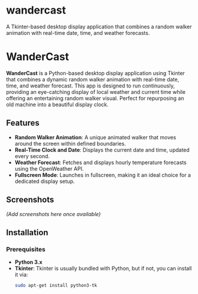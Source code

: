 # wandercast
A Tkinter-based desktop display application that combines a random walker animation with real-time date, time, and weather forecasts.


# WanderCast

**WanderCast** is a Python-based desktop display application using Tkinter that combines a dynamic random walker animation with real-time date, time, and weather forecast. This app is designed to run continuously, providing an eye-catching display of local weather and current time while offering an entertaining random walker visual. Perfect for repurposing an old machine into a beautiful display clock.

## Features
- **Random Walker Animation**: A unique animated walker that moves around the screen within defined boundaries.
- **Real-Time Clock and Date**: Displays the current date and time, updated every second.
- **Weather Forecast**: Fetches and displays hourly temperature forecasts using the OpenWeather API.
- **Fullscreen Mode**: Launches in fullscreen, making it an ideal choice for a dedicated display setup.

## Screenshots
_(Add screenshots here once available)_

## Installation

### Prerequisites
- **Python 3.x**
- **Tkinter**: Tkinter is usually bundled with Python, but if not, you can install it via:
  ```bash
  sudo apt-get install python3-tk
